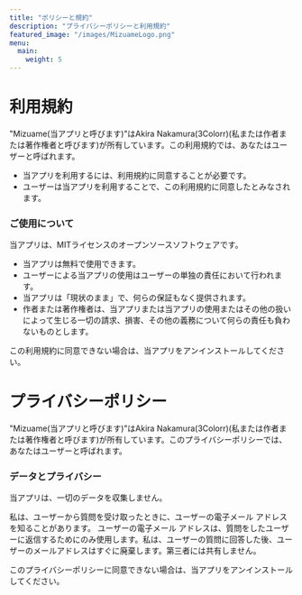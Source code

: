 ```yaml
---
title: "ポリシーと規約"
description: "プライバシーポリシーと利用規約"
featured_image: "/images/MizuameLogo.png"
menu:
  main:
    weight: 5
---
```

# 利用規約
"Mizuame(当アプリと呼びます)"はAkira Nakamura(3Colorr)(私または作者または著作権者と呼びます)が所有しています。この利用規約では、あなたはユーザーと呼ばれます。  

- 当アプリを利用するには、利用規約に同意することが必要です。
- ユーザーは当アプリを利用することで、この利用規約に同意したとみなされます。

### ご使用について
当アプリは、MITライセンスのオープンソースソフトウェアです。  

- 当アプリは無料で使用できます。
- ユーザーによる当アプリの使用はユーザーの単独の責任において行われます。
- 当アプリは「現状のまま」で、何らの保証もなく提供されます。
- 作者または著作権者は、当アプリまたは当アプリの使用またはその他の扱いによって生じる一切の請求、損害、その他の義務について何らの責任も負わないものとします。

この利用規約に同意できない場合は、当アプリをアンインストールしてください。

# プライバシーポリシー
"Mizuame(当アプリと呼びます)"はAkira Nakamura(3Colorr)(私または作者または著作権者と呼びます)が所有しています。このプライバシーポリシーでは、あなたはユーザーと呼ばれます。  

### データとプライバシー
当アプリは、一切のデータを収集しません。  

私は、ユーザーから質問を受け取ったときに、ユーザーの電子メール アドレスを知ることがあります。 ユーザーの電子メール アドレスは、質問をしたユーザーに返信するためにのみ使用します。私は、ユーザーの質問に回答した後、ユーザーのメールアドレスはすぐに廃棄します。第三者には共有しません。  

このプライバシーポリシーに同意できない場合は、当アプリをアンインストールしてください。

